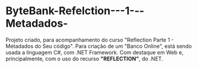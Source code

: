 # ByteBank-Refelction---1---Metadados-
Projeto criado, para acompanhamento do curso "Reflection Parte 1 - Metadados do Seu código".
Para criação de um "Banco Online", está sendo usada a linguagem C#, com .NET Framework. Com destaque em Web e, principalmente, com o uso do recurso **"REFLECTION"**, do .NET.
